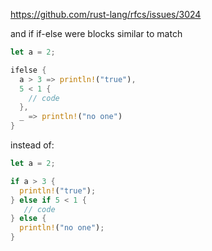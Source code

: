 https://github.com/rust-lang/rfcs/issues/3024

and if if-else were blocks similar to match

```rust
let a = 2;

ifelse {
  a > 3 => println!("true"),
  5 < 1 {
    // code
  },
  _ => println!("no one")
}
```

instead of:

```rust
let a = 2;

if a > 3 {
  println!("true");
} else if 5 < 1 {
   // code
} else {
  println!("no one");
}
```
